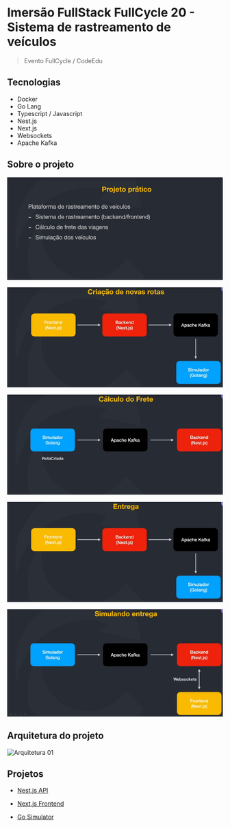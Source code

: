 # Imersão FullStack FullCycle 20 - Sistema de rastreamento de veículos

> Evento FullCycle / CodeEdu

## Tecnologias

- Docker
- Go Lang
- Typescript / Javascript
- Nest.js
- Next.js
- Websockets
- Apache Kafka

## Sobre o projeto

![Sobre 01](/files/sobre-01.png)

![Sobre 02](/files/sobre-02.png)

![Sobre 03](/files/sobre-03.png)

![Sobre 04](/files/sobre-04.png)

![Sobre 05](/files/sobre-05.png)

## Arquitetura do projeto

![Arquitetura 01](/files/arquitetura-01.png)

## Projetos

- [Nest.js API](/nestjs-api/README.md)

- [Next.js Frontend](/nextjs-frontend/README.md)

- [Go Simulator](/go-simulator/README.md)
